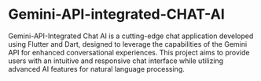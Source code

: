 # Gemini-API-integrated-CHAT-AI
Gemini-API-Integrated Chat AI is a cutting-edge chat application developed using Flutter and Dart, designed to leverage the capabilities of the Gemini API for enhanced conversational experiences. This project aims to provide users with an intuitive and responsive chat interface while utilizing advanced AI features for natural language processing.
